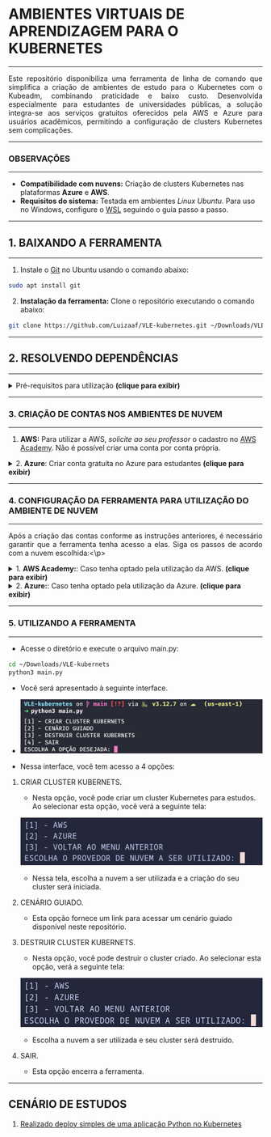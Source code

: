 # AMBIENTES VIRTUAIS DE APRENDIZAGEM PARA O KUBERNETES
---

<p align="justify">
Este repositório disponibiliza uma ferramenta de linha de comando que simplifica a criação de ambientes de estudo para o Kubernetes com o Kubeadm, combinando praticidade e baixo custo. Desenvolvida especialmente para estudantes de universidades públicas, a solução integra-se aos serviços gratuitos oferecidos pela AWS e Azure para usuários acadêmicos, permitindo a configuração de clusters Kubernetes sem complicações.
</p>

---
### OBSERVAÇÕES
---

+ **Compatibilidade com nuvens:** Criação de clusters Kubernetes nas plataformas **Azure** e **AWS**.
+ **Requisitos do sistema:** Testada em ambientes *Linux Ubuntu*. Para uso no Windows, configure o [WSL]() seguindo o guia passo a passo.

---
## 1. BAIXANDO A FERRAMENTA
___

1. Instale o [Git](https://git-scm.com/downloads/linux) no Ubuntu usando o comando abaixo:

```bash
sudo apt install git
```

2. **Instalação da ferramenta:** Clone o repositório executando o comando abaixo:

```bash
git clone https://github.com/Luizaaf/VLE-kubernetes.git ~/Downloads/VLE-kubernetes
```
---
## 2. RESOLVENDO DEPENDÊNCIAS
---

<details> <summary> Pré-requisitos para utilização <b>(clique para exibir)</b> </summary>

+ **[Python](https://www.python.org/):**  

   + Já incluído por padrão em sistemas Linux. Verifique com `python3 --version`.

+ **Unzip:**  
   
   + Instale no Ubuntu com:  
   
   ```bash
   sudo apt update        
   sudo apt install unzip
   ```

+ Terraform:
	
	+ Instale a versão 1.10.4 com:
	
	```bash
	curl -s https://releases.hashicorp.com/terraform/1.10.4/terraform_1.10.4_linux_amd64.zip -o /tmp/terraform.zip
	unzip -o /tmp/terraform.zip -d /tmp
	sudo mv /tmp/terraform /usr/local/bin/
	```
	+ Verifique se a instalação ocorreu com sucesso:
	
	```bash
	terraform --version
	```
	
	+ Saída esperada (versão pode variar):
	
	```
	Terraform v1.10.4
	on linux_amd64
	```

+ Ansible.
	
	+ Instale o Ansible no Ubuntu com o seguinte comando:
	
	```bash
	sudo apt install ansible -y
	```

+ AWS CLI (apenas necessário caso vá utilizar a AWS):

	+ Para instalar a [AWS CLI](https://docs.aws.amazon.com/cli/latest/userguide/getting-started-install.html) no Linux, execute os seguintes comandos:
	
	```bash
	curl "https://awscli.amazonaws.com/awscli-exe-linux-x86_64.zip" -o "awscliv2.zip"
	unzip awscliv2.zip
	sudo ./aws/install
	```
+ Azure CLI (apenas necessário caso vá utilizar a AWS):
	
	+ Para instalar a [Azure CLI](https://learn.microsoft.com/pt-br/cli/azure/install-azure-cli-linux) no Linux, execute os seguintes comandos:
	
	```bash
	curl -sL https://aka.ms/InstallAzureCLIDeb | sudo bash
	```
+ jq
	
	+ Para instalar o utilitário [jq](https://jqlang.org/download/) no Linux, execute os seguintes comandos:

	```bash
	sudo apt install jq -y
	```
</details>

---
### 3. CRIAÇÃO DE CONTAS NOS AMBIENTES DE NUVEM
---

1. **AWS:** Para utilizar a AWS, *solicite ao seu professor* o cadastro no [AWS Academy](https://aws.amazon.com/education/awsacademy/). Não é possível criar uma conta por conta própria.
<details> <summary> 2. <b>Azure</b>: Criar conta gratuíta no Azure para estudantes <b>(clique para exibir)</b> </summary>

### CRIANDO CONTA GRATUITA NO AZURE PARA ESTUDANTES

1. Acesse o site https://azure.microsoft.com/pt-br/free/students

![](images/site_azure.png)

2. Acesse sua conta microssoft colocando usuário e senha. Caso não possua crie uma.

![](images/acessar_conta.png)

3. Preencha o questionário com seu nome, sobrenome, país de origem, universidade, data de nascimento e email institucional.

![](images/questionario_01.png)
![](images/questionario_02.png)

4. Realize a verificação do email institucional.

![](images/verificacao_email.png)

5. Após isso você será redirecionado para uma página que irá testar se você é realmente humano. Realize o teste e siga para a proxima página.

![](images/teste_logico.png)

6. Aceite os termos e pronto, você terá 100 USD para gastar como quiser na Azure.

![](images/termos_de_uso.png)

</details>

---
### 4. CONFIGURAÇÃO DA FERRAMENTA PARA UTILIZAÇÃO DO AMBIENTE DE NUVEM
---

<p align="justify">Após a criação das contas conforme as instruções anteriores, é necessário garantir que a ferramenta tenha acesso a elas. Siga os passos de acordo com a nuvem escolhida:<\p>

<details> <summary> 1. <b>AWS Academy:</b>: Caso tenha optado pela utilização da AWS. <b>(clique para exibir)</b> </summary>

## Configurando o AWS CLI

+ Acesse o AWS Academy.

![](images/console_aws.png)

1. Após ter acesso o AWS academy e iniciado seu laborátorio irá clicar em `AWS Details`, e baixe sua chave de acesso.

![](images/baixando_chave.png)

2. Após isso clique em `AWS CLI: Show`, copie o conteúdo que irá aparecer.

![](images/copiando_credentials.gif)

3. Após isso execute o seguinte comandos em seu terminal.

```bash
aws configure
```

![](images/aws_configure.gif)

4. Após isso você irá colar o conteúdo copiado no passo 2 no arquivo `~/.aws/credentials`

![](images/colando_arquivo.gif)

5. A ferramenta espera que a chave de acesso esteja em `~/.aws/`, para funcionar corretamente, então por favor copie a chave de acesso baixada no passo 1 para `~/.aws`, com o seguinte comando.

```bash
mv LOCAL_ONDE_A_CHAVE_FOI_BAIXADA ~/.aws

```

+ Dê as permissões necessárias com o seguinte comando.

```bash
chmod 0600 ~/.aws/labsuser.pem
```

> [!IMPORTANT]
> Toda vez que você iniciar uma sessão no AWS Academy, suas credenciais irão ser alteradas, desse modo você precisa copiar seus dados e colar novamente em ~/.aws/credentials, para a ferramenta funcionar corretamente.

</details>

<details> <summary> 2. <b>Azure:</b>: Caso tenha optado pela utilização da Azure. <b>(clique para exibir)</b> </summary>

### Configurando a Azure para uso da ferramenta.

+ **Execute o seguinte comando para logar em seu navegador padrão.**

```
az login
```

![](images/login_azure.png)

+ **Será apresentado essa saída em seu terminal**

![](images/azure_tenant.png)

> [!IMPORTANT]
> Caso voçê possua mais de uma conta na azure, é necessário que você defina a conta a ser utilizada.

</details>

---
### 5. UTILIZANDO A FERRAMENTA
---
+ Acesse o diretório e execute o arquivo main.py:

```bash
cd ~/Downloads/VLE-kubernets
python3 main.py
```
+ Você será apresentado à seguinte interface.

+ ![](images/interface_vle.png)

+ Nessa interface, você tem acesso a 4 opções:

1. CRIAR CLUSTER KUBERNETS.
	
	+ Nesta opção, você pode criar um cluster Kubernetes para estudos. Ao selecionar esta opção, você verá a seguinte tela:
	
	![](images/criando_cluster.png)
	
	+ Nessa tela, escolha a nuvem a ser utilizada e a criação do seu cluster será iniciada.

2. CENÁRIO GUIADO.
	
	+ Esta opção fornece um link para acessar um cenário guiado disponível neste repositório.
3. DESTRUIR CLUSTER KUBERNETS.
	
	+ Nesta opção, você pode destruir o cluster criado. Ao selecionar esta opção, verá a seguinte tela:
	
	![](images/destruindo_cluster.png)
	
	+ Escolha a nuvem a ser utilizada e seu cluster será destruído.

4. SAIR.

	+ Esta opção encerra a ferramenta.
---

## CENÁRIO DE ESTUDOS

1. [Realizado deploy simples de uma aplicação Python no Kubernetes](cenarios/deploy_app.md)